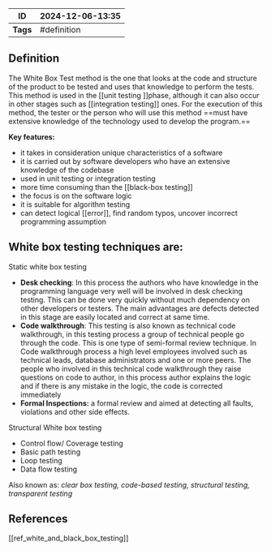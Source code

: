 | ID       | 2024-12-06-13:35 |
| -------- | ---------------- |
| **Tags** | #definition      |
## Definition

The White Box Test method is the one that looks at the code and structure of the product to be tested and uses that knowledge to perform the tests. This method is used in the [[unit testing ]]phase, although it can also occur in other stages such as [[integration testing]] ones. For the execution of this method, the tester or the person who will use this method ==must have extensive knowledge of the technology used to develop the program.==

**Key features:**
- it takes in consideration unique characteristics of a software
- it is carried out by software developers who have an extensive knowledge of the codebase
- used in unit testing or integration testing
- more time consuming than the [[black-box testing]]
- the focus is on the software logic
- it is suitable for algorithm testing
- can detect logical [[error]], find random typos, uncover incorrect programming assumption

## White box testing techniques are:

Static white box testing
- **Desk checking**: In this process the authors who have knowledge in the programming language very well will be involved in desk checking testing. This can be done very quickly without much dependency on other developers or testers. The main advantages are defects detected in this stage are easily located and correct at same time. 
- **Code walkthrough**: This testing is also known as technical code walkthrough, in this testing process a group of technical people go through the code. This is one type of semi-formal review technique. In Code walkthrough process a high level employees involved such as technical leads, database administrators and one or more peers. The people who involved in this technical code walkthrough they raise questions on code to author, in this process author explains the logic and if there is any mistake in the logic, the code is corrected immediately
- **Formal Inspections:** a formal review and aimed at detecting all faults, violations and other side effects.

Structural White box testing
- Control flow/ Coverage testing
- Basic path testing
- Loop testing
- Data flow testing 

Also known as: *clear box testing, code-based testing, structural testing, transparent testing*
## References
[[ref_white_and_black_box_testing]]
